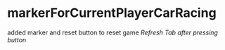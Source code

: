 # markerForCurrentPlayerCarRacing
added marker and reset button to reset game *Refresh Tab after pressing button*
